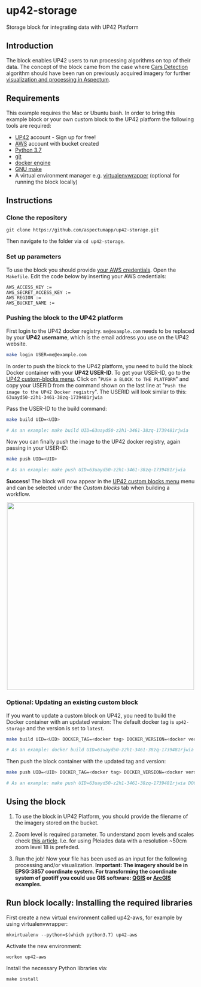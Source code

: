 # up42-storage
Storage block for integrating data with UP42 Platform

## Introduction
The block enables UP42 users to run processing algorithms on top of their data. The concept of the block came from the case where [Cars Detection](https://marketplace.up42.com/block/7d8dda9f-db1e-4645-9c1b-e056e0bdc698) algorithm should have been run on previously acquired imagery for further [visualization and processing in Aspectum](https://aspectum.com/app/maps/shared/5abe7981-fe40-4cf5-b3ba-257f202261d4?theme=dark).

## Requirements
This example requires the Mac or Ubuntu bash. In order to bring this example block or your own custom block to the UP42 platform the following tools are required:
 - [UP42](https://up42.com) account -  Sign up for free!
 - [AWS](https://aws.amazon.com/) account with bucket created
 - [Python 3.7](https://python.org/downloads)
 - [git](https://git-scm.com/)
 - [docker engine](https://docs.docker.com/engine/)
 - [GNU make](https://www.gnu.org/software/make/)
 - A virtual environment manager e.g. [virtualenvwrapper](https://virtualenvwrapper.readthedocs.io/en/latest/) (optional for running the block locally)


## Instructions
### Clone the repository
```
git clone https://github.com/aspectumapp/up42-storage.git
```

Then navigate to the folder via `cd up42-storage`.

### Set up parameters
To use the block you should provide [your AWS credentials](https://docs.aws.amazon.com/general/latest/gr/aws-sec-cred-types.html). 
Open the `Makefile`. Edit the code below by inserting your AWS credentials:

```
AWS_ACCESS_KEY :=
AWS_SECRET_ACCESS_KEY :=
AWS_REGION :=
AWS_BUCKET_NAME :=
```

### Pushing the block to the UP42 platform

First login to the UP42 docker registry. `me@example.com` needs to be replaced by your **UP42 username**,
which is the email address you use on the UP42 website.

```bash
make login USER=me@example.com
```

In order to push the block to the UP42 platform, you need to build the block Docker container with your
**UP42 USER-ID**. To get your USER-ID, go to the [UP42 custom-blocks menu](https://console.up42.com/custom-blocks).
Click on "`PUSH a BLOCK to THE PLATFORM`" and copy your USERID from the command shown on the last line at
"`Push the image to the UP42 Docker registry`". The USERID will look similar to this:
`63uayd50-z2h1-3461-38zq-1739481rjwia`

Pass the USER-ID to the build command:
```bash
make build UID=<UID>

# As an example: make build UID=63uayd50-z2h1-3461-38zq-1739481rjwia
```

Now you can finally push the image to the UP42 docker registry, again passing in your USER-ID:

```bash
make push UID=<UID>

# As an example: make push UID=63uayd50-z2h1-3461-38zq-1739481rjwia
```

**Success!** The block will now appear in the [UP42 custom blocks menu](https://console.up42.com/custom-blocks/) menu
and can be selected under the *Custom blocks* tab when building a workflow.

<p align="center">
  <img width="500" src="https://i.ibb.co/YpmwxY2/custom-block-successfully-uploaded.png">
</p>

### Optional: Updating an existing custom block

If you want to update a custom block on UP42, you need to build the Docker container with an updated version:
The default docker tag is `up42-storage` and the version is set to `latest`.

```bash
make build UID=<UID> DOCKER_TAG=<docker tag> DOCKER_VERSION=<docker version>

# As an example: docker build UID=63uayd50-z2h1-3461-38zq-1739481rjwia DOCKER_TAG=up42-storage DOCKER_VERSION=1.0
```

Then push the block container with the updated tag and version:

```bash
make push UID=<UID> DOCKER_TAG=<docker tag> DOCKER_VERSION=<docker version>

# As an example: make push UID=63uayd50-z2h1-3461-38zq-1739481rjwia DOCKER_TAG=up42-storage DOCKER_VERSION=1.0
```

## Using the block
1. To use the block in UP42 Platform, you should provide the filename of the imagery stored on the bucket.

2. Zoom level is required parameter. To understand zoom levels and scales check [this article](https://wiki.openstreetmap.org/wiki/Zoom_levels). I.e. for using Pleiades data with a resolution ~50cm zoom level 18 is prefeded.

3. Run the job! Now your file has been used as an input for the following processing and/or visualization.
**Important: The imagery should be in EPSG:3857 coordinate system. For transforming the coordinate system of geotiff you could use GIS software: [QGIS](https://docs.qgis.org/testing/en/docs/user_manual/processing_algs/gdal/rasterprojections.html) or [ArcGIS](https://desktop.arcgis.com/en/arcmap/latest/manage-data/raster-and-images/defining-or-modifying-a-raster-coordinate-system.htm) examples.**

## Run block locally: Installing the required libraries

First create a new virtual environment called up42-aws, for example by using virtualenvwrapper:
```
mkvirtualenv --python=$(which python3.7) up42-aws
```

Activate the new environment:
```
workon up42-aws
```

Install the necessary Python libraries via:
```
make install
```
